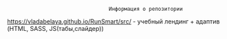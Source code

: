                                      Информация о репозитории
 https://vladabelaya.github.io/RunSmart/src/ - учебный лендинг + адаптив (HTML, SASS, JS(табы,слайдер))

